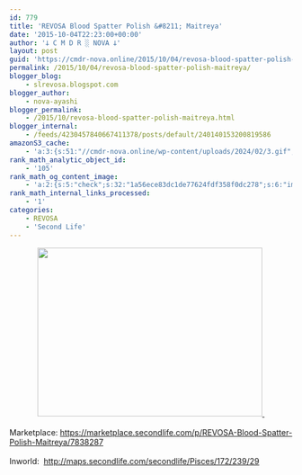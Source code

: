 ```yaml
---
id: 779
title: 'REVOSA Blood Spatter Polish &#8211; Maitreya'
date: '2015-10-04T22:23:00+00:00'
author: '𐕣 C M D R ░ NOVA 𐕣'
layout: post
guid: 'https://cmdr-nova.online/2015/10/04/revosa-blood-spatter-polish-maitreya/'
permalink: /2015/10/04/revosa-blood-spatter-polish-maitreya/
blogger_blog:
    - slrevosa.blogspot.com
blogger_author:
    - nova-ayashi
blogger_permalink:
    - /2015/10/revosa-blood-spatter-polish-maitreya.html
blogger_internal:
    - /feeds/4230457840667411378/posts/default/240140153200819586
amazonS3_cache:
    - 'a:3:{s:51:"//cmdr-nova.online/wp-content/uploads/2024/02/3.gif";a:1:{s:9:"timestamp";i:1715598696;}s:57:"//cmdr-nova.online/wp-content/uploads/2024/02/NoAi_01.png";a:1:{s:9:"timestamp";i:1721625513;}s:67:"//cmdr-nova.online/wp-content/uploads/2024/02/721ac29ea9cbae00.jpeg";a:1:{s:9:"timestamp";i:1715480019;}}'
rank_math_analytic_object_id:
    - '105'
rank_math_og_content_image:
    - 'a:2:{s:5:"check";s:32:"1a56ece83dc1de77624fdf358f0dc278";s:6:"images";a:0:{}}'
rank_math_internal_links_processed:
    - '1'
categories:
    - REVOSA
    - 'Second Life'
---
```


<div style="clear: both; text-align: center;">
<a href="http://4.bp.blogspot.com/-Brk-i-WYhjQ/VhGmb1vtqCI/AAAAAAAAAUs/YHPVlkEJWG4/s1600/spatterad.png" style="margin-left: 1em; margin-right: 1em;"><img border="0" height="300" src="http://4.bp.blogspot.com/-Brk-i-WYhjQ/VhGmb1vtqCI/AAAAAAAAAUs/YHPVlkEJWG4/s400/spatterad.png" width="400" />&nbsp;</a></div>
<div style="clear: both; text-align: center;">
<br /></div>
<div style="clear: both; text-align: left;">
Marketplace: <a href="https://marketplace.secondlife.com/p/REVOSA-Blood-Spatter-Polish-Maitreya/7838287" target="_blank" rel="noopener">https://marketplace.secondlife.com/p/REVOSA-Blood-Spatter-Polish-Maitreya/7838287</a></div>
<div style="clear: both; text-align: left;">
<br /></div>
<div style="clear: both; text-align: left;">
Inworld:&nbsp; <a href="http://maps.secondlife.com/secondlife/Pisces/172/239/29" target="_blank" rel="noopener">http://maps.secondlife.com/secondlife/Pisces/172/239/29</a></div>
<br />